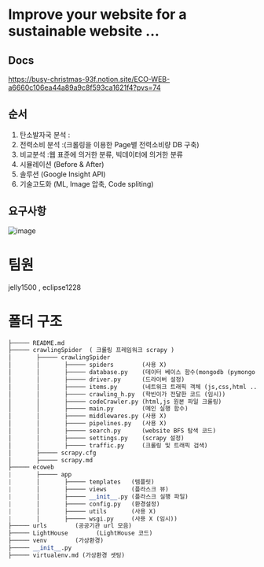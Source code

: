 # Improve your website for a sustainable website ...  
## Docs
https://busy-christmas-93f.notion.site/ECO-WEB-a6660c106ea44a89a9c8f593ca1621f4?pvs=74
## 순서
1. 탄소발자국 분석 :  
2. 전력소비 분석 :(크롤링을 이용한 Page별 전력소비량 DB 구축) 
3. 비교분석 :웹 표준에 의거한 분류, 빅데이터에 의거한 분류
4. 시뮬레이션 (Before & After) 
5. 솔루션 (Google Insight API)
6. 기술고도화 (ML, Image 압축, Code spliting)

## 요구사항
![image](https://github.com/user-attachments/assets/241b8e0b-f4e2-4842-9ac1-8eb8753d372d)

# 팀원
jelly1500 , eclipse1228 

# 폴더 구조 
```python
├───── README.md
├───── crawlingSpider  ( 크롤링 프레임워크 scrapy )
│       ├───── crawlingSpider
│       │       ├───── spiders        (사용 X)
│       │       ├───── database.py    (데이터 베이스 함수(mongodb (pymongo)))
│       │       ├───── driver.py      (드라이버 설정)
│       │       ├───── items.py       (네트워크 트래픽 객체 (js,css,html ...))
│       │       ├───── crawling_h.py  (학빈이가 전달한 코드 (임시))
│       │       ├───── codeCrawler.py (html,js 원본 파일 크롤링)
│       │       ├───── main.py        (메인 실행 함수)
│       │       ├───── middlewares.py (사용 X)
│       │       ├───── pipelines.py   (사용 X)
│       │       ├───── search.py      (website BFS 탐색 코드)
│       │       ├───── settings.py    (scrapy 설정)
│       │       ├───── traffic.py     (크롤링 및 트래픽 검색)
│       ├───── scrapy.cfg
│       ├───── scrapy.md
├───── ecoweb
|       ├───── app
|       │       ├───── templates   (템플릿)
|       │       ├───── views       (플라스크 뷰)
|       │       ├───── __init__.py (플라스크 실행 파일)
|       │       ├───── config.py   (환경설정)
|       │       ├───── utils       (사용 X)
|       │       ├───── wsgi.py     (사용 X (임시))
├───── urls        (공공기관 url 모음)
├───── LightHouse        (LightHouse 코드)
├───── venv        (가상환경)
├───── __init__.py 
├───── virtualenv.md (가상환경 셋팅)
```
